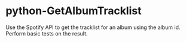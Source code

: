 # python-GetAlbumTracklist
Use the Spotify API to get the tracklist for an album using the album id.
Perform basic tests on the result.
